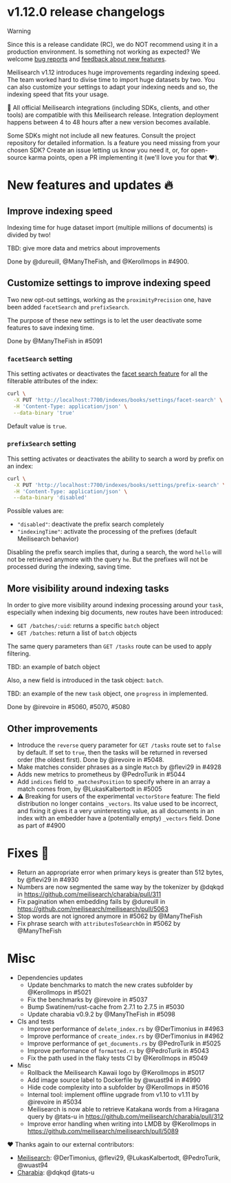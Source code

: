 # v1.12.0 release changelogs

<!-- The following line should ONLY be put PRE-release changelogs -->
> [!WARNING]
> Since this is a release candidate (RC), we do NOT recommend using it in a production environment. Is something not working as expected? We welcome [bug reports](https://github.com/meilisearch/meilisearch/issues/new/choose) and [feedback about new features](https://github.com/meilisearch/product/discussions).

Meilisearch v1.12 introduces huge improvements regarding indexing speed. The team worked hard to divise time to import huge datasets by two. You can also customize your settings to adapt your indexing needs and so, the indexing speed that fits your usage.

<!-- The following lines should NOT be put in the PRE-release changelogs -->
🧰 All official Meilisearch integrations (including SDKs, clients, and other tools) are compatible with this Meilisearch release. Integration deployment happens between 4 to 48 hours after a new version becomes available.

<!-- The following lines should NOT be put in the PRE-release changelogs -->
Some SDKs might not include all new features. Consult the project repository for detailed information. Is a feature you need missing from your chosen SDK? Create an issue letting us know you need it, or, for open-source karma points, open a PR implementing it (we'll love you for that ❤️).

# New features and updates 🔥

## Improve indexing speed

Indexing time for huge dataset import (multiple millions of documents) is divided by two!

TBD: give more data and metrics about improvements

Done by @dureuill, @ManyTheFish, and @Kerollmops in #4900.

## Customize settings to improve indexing speed

Two new opt-out settings, working as the `proximityPrecision` one, have been added `facetSearch` and `prefixSearch`.

The purpose of these new settings is to let the user deactivate some features to save indexing time.

Done by @ManyTheFish in #5091

### `facetSearch` setting

This setting activates or deactivates the [facet search feature](https://www.meilisearch.com/docs/learn/filtering_and_sorting/search_with_facet_filters#searching-facet-values) for all the filterable attributes of the index:

```bash
curl \
  -X PUT 'http://localhost:7700/indexes/books/settings/facet-search' \
  -H 'Content-Type: application/json' \
  --data-binary 'true'
```

Default value is `true`.

### `prefixSearch` setting

This setting activates or deactivates the ability to search a word by prefix on an index:

```bash
curl \
  -X PUT 'http://localhost:7700/indexes/books/settings/prefix-search' \
  -H 'Content-Type: application/json' \
  --data-binary 'disabled'
```

Possible values are:

- `"disabled"`: deactivate the prefix search completely
- `"indexingTime"`: activate the processing of the prefixes (default Meilisearch behavior)

Disabling the prefix search implies that, during a search, the word `hello` will not be retrieved anymore with the query `he`. But the prefixes will not be processed during the indexing, saving time.

## More visibility around indexing tasks

In order to give more visibility around indexing processing around your `task`, especially when indexing big documents, new routes have been introduced:
- `GET /batches/:uid`: returns a specific `batch` object
- `GET /batches`: return a list of `batch` objects

The same query parameters than `GET /tasks` route can be used to apply filtering.

TBD: an example of batch object

Also, a new field is introduced in the task object: `batch`.

TBD: an example of the new `task` object, one `progress` in implemented.

Done by @irevoire in #5060, #5070, #5080

## Other improvements

* Introduce the `reverse` query parameter for `GET /tasks` route set to `false` by default. If set to `true`, then the tasks will be returned in reversed order (the oldest first). Done by @irevoire in #5048.
* Make matches consider phrases as a single `Match` by @flevi29 in #4928
* Adds new metrics to prometheus by @PedroTurik in #5044
* Add `indices` field to `_matchesPosition` to specify where in an array a match comes from, by @LukasKalbertodt in #5005
* ⚠️ Breaking for users of the experimental `vectorStore` feature: The field distribution no longer contains `_vectors`. Its value used to be incorrect, and fixing it gives it a very uninteresting value, as all documents in an index with an embedder have a (potentially empty) `_vectors` field. Done as part of #4900

# Fixes 🐞

* Return an appropriate error when primary keys is greater than 512 bytes, by @flevi29 in #4930
* Numbers are now segmented the same way by the tokenizer by @dqkqd in https://github.com/meilisearch/charabia/pull/311
* Fix pagination when embedding fails by @dureuill in https://github.com/meilisearch/meilisearch/pull/5063
* Stop words are not ignored anymore in #5062 by @ManyTheFish
* Fix phrase search with `attributesToSearchOn` in #5062 by @ManyTheFish
# Misc

* Dependencies updates
  * Update benchmarks to match the new crates subfolder by @Kerollmops in #5021
  * Fix the benchmarks by @irevoire in #5037
  * Bump Swatinem/rust-cache from 2.7.1 to 2.7.5 in #5030
  * Update charabia v0.9.2 by @ManyTheFish in #5098
* CIs and tests
  * Improve performance of `delete_index.rs` by @DerTimonius in #4963
  * Improve performance of `create_index.rs` by @DerTimonius in #4962
  * Improve performance of `get_documents.rs` by @PedroTurik in #5025
  * Improve performance of `formatted.rs` by @PedroTurik in #5043
  * Fix the path used in the flaky tests CI by @Kerollmops in #5049
* Misc
  * Rollback the Meilisearch Kawaii logo by @Kerollmops in #5017
  * Add image source label to Dockerfile by @wuast94 in #4990
  * Hide code complexity into a subfolder by @Kerollmops in #5016
  * Internal tool: implement offline upgrade from v1.10 to v1.11 by @irevoire in #5034
  * Meilisearch is now able to retrieve Katakana words from a Hiragana query by @tats-u in https://github.com/meilisearch/charabia/pull/312
  * Improve error handling when writing into LMDB by @Kerollmops in https://github.com/meilisearch/meilisearch/pull/5089

❤️ Thanks again to our external contributors:
- [Meilisearch](https://github.com/meilisearch/meilisearch): @DerTimonius, @flevi29, @LukasKalbertodt, @PedroTurik, @wuast94
- [Charabia](https://github.com/meilisearch/charabia): @dqkqd @tats-u
